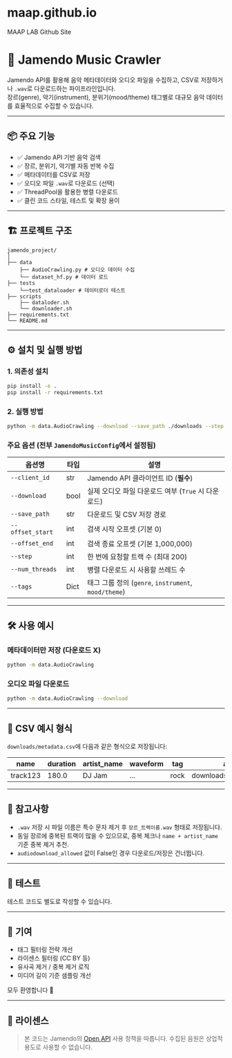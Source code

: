 # maap.github.io
MAAP LAB Github Site

# 🎵 Jamendo Music Crawler

Jamendo API를 활용해 음악 메타데이터와 오디오 파일을 수집하고, CSV로 저장하거나 `.wav`로 다운로드하는 파이프라인입니다.  
장르(genre), 악기(instrument), 분위기(mood/theme) 태그별로 대규모 음악 데이터를 효율적으로 수집할 수 있습니다.

---

## 📦 주요 기능

- ✅ Jamendo API 기반 음악 검색
- ✅ 장르, 분위기, 악기별 자동 반복 수집
- ✅ 메타데이터를 CSV로 저장
- ✅ 오디오 파일 `.wav`로 다운로드 (선택)
- ✅ ThreadPool을 활용한 병렬 다운로드
- ✅ 클린 코드 스타일, 테스트 및 확장 용이

---

## 🏗️ 프로젝트 구조

```
jamendo_project/
│
├── data
    ├── AudioCrawling.py # 오디오 데이터 수집
    └── dataset_hf.py # 데이터 로드
├── tests
    └──test_dataloader # 데이터로더 테스트
├── scripts
    ├── dataloder.sh
    └── downloader.sh
├── requirements.txt
└── README.md
```

---

## ⚙️ 설치 및 실행 방법

### 1. 의존성 설치

```bash
pip install -e .
pip install -r requirements.txt
```

### 2. 실행 방법

```bash
python -m data.AudioCrawling --download --save_path ./downloads --step 200
```

### 주요 옵션 (전부 `JamendoMusicConfig`에서 설정됨)

| 옵션명            | 타입    | 설명 |
|-------------------|---------|------|
| `--client_id`      | str     | Jamendo API 클라이언트 ID (**필수**) |
| `--download`       | bool    | 실제 오디오 파일 다운로드 여부 (`True` 시 다운로드) |
| `--save_path`      | str     | 다운로드 및 CSV 저장 경로 |
| `--offset_start`   | int     | 검색 시작 오프셋 (기본 0) |
| `--offset_end`     | int     | 검색 종료 오프셋 (기본 1,000,000) |
| `--step`           | int     | 한 번에 요청할 트랙 수 (최대 200) |
| `--num_threads`    | int     | 병렬 다운로드 시 사용할 쓰레드 수 |
| `--tags`           | Dict    | 태그 그룹 정의 (`genre`, `instrument`, `mood/theme`) |

---

## 🛠 사용 예시

### 메타데이터만 저장 (다운로드 X)

```bash
python -m data.AudioCrawling
```

### 오디오 파일 다운로드

```bash
python -m data.AudioCrawling --download
```

---

## 📄 CSV 예시 형식

`downloads/metadata.csv`에 다음과 같은 형식으로 저장됩니다:

| name      | duration | artist_name | waveform | tag     | audio_path                  |
|-----------|----------|-------------|----------|---------|-----------------------------|
| track123  | 180.0    | DJ Jam      | ...      | rock    | downloads/rock_track123.wav |

---

## 📌 참고사항

- `.wav` 저장 시 파일 이름은 특수 문자 제거 후 `장르_트랙이름.wav` 형태로 저장됩니다.
- 동일 장르에 중복된 트랙이 많을 수 있으므로, 중복 체크나 `name + artist_name` 기준 중복 제거 추천.
- `audiodownload_allowed` 값이 False인 경우 다운로드/저장은 건너뜁니다.

---

## 🧪 테스트

테스트 코드도 별도로 작성할 수 있습니다.

---

## 🤝 기여

- 태그 필터링 전략 개선
- 라이센스 필터링 (CC BY 등)
- 유사곡 제거 / 중복 제거 로직
- 미디어 길이 기준 샘플링 개선

모두 환영합니다 🙌

---

## 📜 라이센스

> 본 코드는 Jamendo의 [Open API](https://developer.jamendo.com/v3.0) 사용 정책을 따릅니다. 수집된 음원은 상업적 용도로 사용할 수 없습니다.
